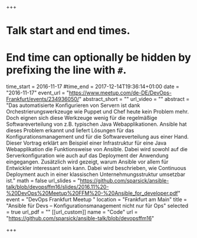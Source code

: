 +++
# Talk start and end times.
# End time can optionally be hidden by prefixing the line with `#`.
time_start = 2016-11-17
#time_end = 2017-12-14T19:36:14+01:00
date = "2016-11-17"
event_url = "https://www.meetup.com/de-DE/DevOps-Frankfurt/events/234936050/"
abstract_short = ""
url_video = ""
abstract = "Das automatisierte Konfigurieren von Servern ist dank Orchestrierungswerkzeuge wie Puppet und Chef heute kein Problem mehr. Doch eignen sich diese Werkzeuge wenig für die regelmäßige Softwareverteilung von z.B. typischen Java Webapplikationen. Ansible hat dieses Problem erkannt und liefert Lösungen für das Konfigurationsmanagement und für die Softwareverteilung aus einer Hand. Dieser Vortrag erklärt am Beispiel einer Infrastruktur für eine Java Webapplikation die Funktionsweise von Ansible. Dabei wird sowohl auf die Serverkonfiguration wie auch auf das Deployment der Anwendung eingegangen. Zusätzlich wird gezeigt, warum Ansible vor allem für Entwickler interessant sein kann. Dabei wird beschrieben, wie Continuous Deployment auch in einer klassischen Unternehmungsstruktur umsetzbar ist."
math = false
url_slides = "https://github.com/sparsick/ansible-talk/blob/devopsffm16/slides/2016.11%20-%20DevOps%20Meetup%20FFM%20-%20Ansible_for_developer.pdf"
event = "DevOps Frankfurt Meetup "
location = "Frankfurt am Main"
title = "Ansible für Devs – Konfigurationsmanagement nicht nur für Ops"
selected = true
url_pdf = ""
[[url_custom]]
name = "Code"
url = "https://github.com/sparsick/ansible-talk/blob/devopsffm16"

+++
